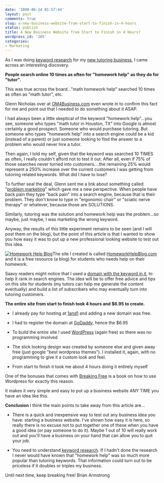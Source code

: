 ```yaml
---
date: '2008-06-14 01:57:44'
layout: post
comments: true
slug: a-new-business-website-from-start-to-finish-in-4-hours
status: publish
title: A New Business Website from Start to Finish in 4 Hours?
wordpress_id: '285'
categories:
- Marketing
---
```


As I was doing [keyword research](http://www.startbreakingfree.com/go/wtfree) for my [new tutoring business](http://brianarmstrong.org/posts/from-new-idea-to-business-launch-in-two-weeks-with-pictures/), I came across an interesting discovery.

**People search online 10 times as often for "homework help" as they do for "tutor".**

This was true across the board..."math homework help" searched 10 times as often as "math tutor", etc.

Glenn Nicholas over at [OM4Business.com](http://www.OM4Business.com) even wrote in to confirm this fact for me and point out that I needed to do something about it ASAP.

I had always been a little skeptical of the keyword "homework help"...you see, someone who types "math tutor in Houston, TX" into Google is almost certainly a good prospect.  Someone who would purchase tutoring.  But someone who types "homework help" into a search engine could be a kid (instead of a parent) or just someone looking to find the answer to a problem who would never hire a tutor.

Then again, I told my self, given that the keyword was searched 10 TIMES as often, I really couldn't afford not to test it out.  After all, even if 75% of those searches never turned into customers....the remaining 25% would represent a 250% increase over the current customers I was getting from tutoring related keywords.  What did I have to lose?

To further seal the deal, Glenn sent me a link about something called "[problem marketing](http://om4.com.au/how-problem-marketing-can-help-you/)" which gave me a new perspective.  When people have back pain they type "back pain" into a search engine, because that is their problem.  They don't know to type in "ergonomic chair" or "sciatic nerve therapy" or whatever, because those are SOLUTIONS.

Similarly, tutoring was the solution and homework help was the problem...so maybe, just maybe, I was marketing the wrong keyword.

Anyway, the results of this little experiment remains to be seen (and I will post them on the blog), but the point of this article is that I wanted to show you how easy it was to put up a new professional looking website to test out this idea.

[![Homework Help Blog](http://s3.amazonaws.com/oldbloguploads/2008/06/homework-help-blog1.png)](http://homeworkhelpblog.com)The site I created is called [HomeworkHelpBlog.com](http://www.homeworkhelpblog.com) and it is a free resource (a blog) for students who needs help on their homework.

Saavy readers might notice that I used a [domain with the keyword in it](http://brianarmstrong.org/posts/qa-with-breaking-free-readers/), to help it rank in search engines.  The idea will be to offer free advice and tips on this site for students (my tutors can help me generate the content eventually) and build a list of subscribers who may eventually turn into tutoring customers.

**The entire site from start to finish took 4 hours and $6.95 to create.**



  * I already pay for hosting at [1and1](http://www.startbreakingfree.com/go/1and1) and adding a new domain was free.

  * I had to register the domain at [GoDaddy](http://www.kqzyfj.com/click-3033696-10378494), hence the $6.95

  * To build the entire site I used [WordPress](http://www.wordpress.com) (again free) so there was no programming involved

  * The slick looking design was created by someone else and given away free (just google "best wordpress themes").  I installed it, again, with no programming to give it a custom look and feel.

  * From start to finish it took me about 4 hours doing it entirely myself


One of the bonuses that comes with [Breaking Free](http://www.startbreakingfree.com/breaking-free/) is a book on how to use Wordpress for exactly this reason.

It makes it very simple and easy to put up a business website ANY TIME you have an idea like this.

**Conclusion**
I think the main points to take away from this article are...




  * There is a quick and inexpensive way to test out any business idea you have: starting a business website.  I've shown how easy it is here, so really there is no excuse not to put together one of these when you have a good idea (or pay someone to do it).  Maybe 1 out of 10 will really work out and you'll have a business on your hand that can allow you to quit your job.

  * You need to understand [keyword research](http://brianarmstrong.org/posts/qa-with-breaking-free-readers/).  If I hadn't done the research I never would have known that "homework help" was so much more popular than tutoring keywords.  That information could turn out to be priceless if it doubles or triples my business.


Until next time, keep breaking free!
Brian Armstrong

